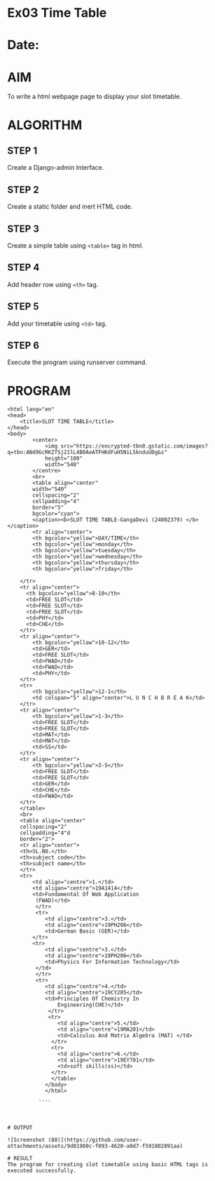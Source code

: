 # Ex03 Time Table
# Date:
# AIM
To write a html webpage page to display your slot timetable.

# ALGORITHM
## STEP 1
Create a Django-admin Interface.

## STEP 2
Create a static folder and inert HTML code.

## STEP 3
Create a simple table using `<table>` tag in html.

## STEP 4
Add header row using `<th>` tag.

## STEP 5
Add your timetable using `<td>` tag.

## STEP 6
Execute the program using runserver command.

# PROGRAM
````<!DOCTYPE html>
<html lang="en"
<head>
    <title>SLOT TIME TABLE</title>
</head>
<body>
        <center>
            <img src="https://encrypted-tbn0.gstatic.com/images?q=tbn:ANd9GcRKZfSj21lL4B0AeATFHKdFuH5NiLSknduUDg&s"
            height="100"
            width="540"
        </centre>
        <br>
        <table align="center"
        width="540"
        cellspacing="2"
        cellpadding="4"
        border="5"
        bgcolor="cyan">
        <caption><b>SLOT TIME TABLE-GangaDevi (24002379) </b></caption>
        <tr align="center">
        <th bgcolor="yellow">DAY/TIME</th>
        <th bgcolor="yellow">monday</th>
        <th bgcolor="yellow">tuesday</th>
        <th bgcolor="yellow">wednesday</th>
        <th bgcolor="yellow">thursday</th>
        <th bgcolor="yellow">friday</th>
        
    </tr>
    <tr align="center">
      <th bgcolor="yellow">8-10</th>  
      <td>FREE SLOT</td>
      <td>FREE SLOT</td>
      <td>FREE SLOT</td>
      <td>PHY</td>
      <td>CHE</td>
    </tr>
    <tr align="center">
        <th bgcolor="yellow">10-12</th>
        <td>GER</td>
        <td>FREE SLOT</td>
        <td>FWAD</td>
        <td>FWAD</td>
        <td>PHY</td>
    </tr>
    <tr>
        <th bgcolor="yellow">12-1</th>
        <td colspan="5" align="center">L U N C H B R E A K</td>
    </tr>
    <tr align="center">
        <th bgcolor="yellow">1-3</th>
        <td>FREE SLOT</td>
        <td>FREE SLOT</td>
        <td>MAT</td>
        <td>MAT</td>
        <td>SS</td>
    </tr> 
    <tr align="center">
        <th bgcolor="yellow">3-5</th>
        <td>FREE SLOT</td>
        <td>FREE SLOT</td>
        <td>GER</td>
        <td>CHE</td>
        <td>FWAD</td>
    </tr>
    </table>
    <br>
    <table align="center"
    cellspacing="2"
    cellpadding="4"d
    border="2">
    <tr align="center">
    <th>SL.NO.</th>
    <th>subject code</th>
    <th>subject name</th>
    </tr>
    <tr>
        <td align="centre">1.</td>
        <td aligan="centre">19A1414</td>
        <td>Fundamental Of Web Application
         (FWAD)</td>
         </tr>
         <tr>
            <td align="centre">3.</td>
            <td align="centre">19PH206</td>
            <td>German Basic (GER)</td>
        </tr>
        <tr>
            <td align="centre">3.</td>
            <td align="centre">19PH206</td>
            <td>Physics For Information Technology</td>
         </td>
         </tr>
         <tr>
            <td align="centre">4.</td>
            <td align="centre">19CY205</td>
            <td>Principles Of Chemistry In
                Engineering(CHE)</td>
             </tr>
             <tr>
                <td align="centre">5.</td>
                <td align="centre">19MA201</td>
                <td>Calculus And Matrix Algebra (MAT) </td>
              </tr>
              <tr>
                <td align="centre">6.</td>
                <td align="centre">19EY701</td>
                <td>soft skills(ss)</td>
              </tr>
              </table>
            </body>
            </html>

          ````



# OUTPUT

![Screenshot (88)](https://github.com/user-attachments/assets/9d81980c-f093-4620-a0d7-f591802891aa)

# RESULT
The program for creating slot timetable using basic HTML tags is executed successfully.
